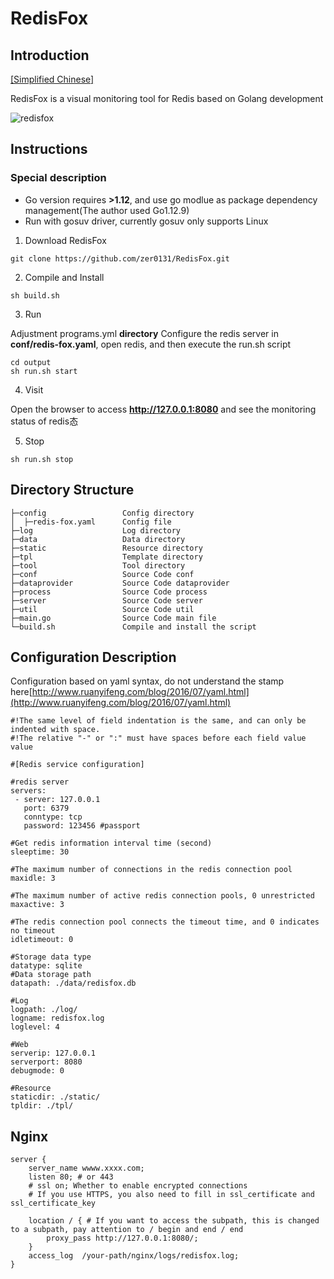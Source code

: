 # RedisFox

## Introduction

[[Simplified Chinese]](./tool/zh.md)

RedisFox is a visual monitoring tool for Redis based on Golang development

![redisfox](./tool/redisfox.png)

## Instructions

### Special description 
* Go version requires **>1.12**, and use go modlue as package dependency management(The author used Go1.12.9)
* Run with gosuv driver, currently gosuv only supports Linux 

1. Download RedisFox

```
git clone https://github.com/zer0131/RedisFox.git
```

2. Compile and Install

```
sh build.sh
```

3. Run

Adjustment programs.yml **directory**
Configure the redis server in **conf/redis-fox.yaml**, open redis, and then execute the run.sh script

```
cd output
sh run.sh start
```

4. Visit

Open the browser to access **http://127.0.0.1:8080** and see the monitoring status of redis态

5. Stop

```
sh run.sh stop
```

## Directory Structure

```
├─config                 Config directory
│  ├─redis-fox.yaml      Config file
├─log                    Log directory
├─data                   Data directory
├─static                 Resource directory
├─tpl                    Template directory
├─tool                   Tool directory
├─conf                   Source Code conf
├─dataprovider           Source Code dataprovider
├─process                Source Code process
├─server                 Source Code server
├─util                   Source Code util
├─main.go                Source Code main file
└─build.sh               Compile and install the script
```

## Configuration Description

Configuration based on yaml syntax, do not understand the stamp here[http://www.ruanyifeng.com/blog/2016/07/yaml.html](http://www.ruanyifeng.com/blog/2016/07/yaml.html)

```
#!The same level of field indentation is the same, and can only be indented with space.
#!The relative "-" or ":" must have spaces before each field value value

#[Redis service configuration]

#redis server
servers:
 - server: 127.0.0.1
   port: 6379
   conntype: tcp
   password: 123456 #passport

#Get redis information interval time (second)
sleeptime: 30

#The maximum number of connections in the redis connection pool
maxidle: 3

#The maximum number of active redis connection pools, 0 unrestricted
maxactive: 3

#The redis connection pool connects the timeout time, and 0 indicates no timeout
idletimeout: 0

#Storage data type
datatype: sqlite
#Data storage path
datapath: ./data/redisfox.db

#Log
logpath: ./log/
logname: redisfox.log
loglevel: 4

#Web
serverip: 127.0.0.1
serverport: 8080
debugmode: 0

#Resource
staticdir: ./static/
tpldir: ./tpl/
```

## Nginx

```
server {
    server_name wwww.xxxx.com;
    listen 80; # or 443
    # ssl on; Whether to enable encrypted connections
    # If you use HTTPS, you also need to fill in ssl_certificate and ssl_certificate_key

    location / { # If you want to access the subpath, this is changed to a subpath, pay attention to / begin and end / end
        proxy_pass http://127.0.0.1:8080/;
    }
    access_log  /your-path/nginx/logs/redisfox.log;
}
```

